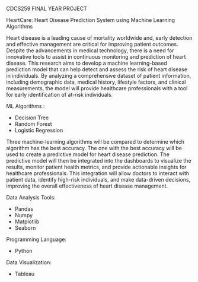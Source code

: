 CDCS259 FINAL YEAR PROJECT

HeartCare: Heart Disease Prediction System using Machine Learning Algorithms

Heart disease is a leading cause of mortality worldwide and, early detection and effective management are critical for improving patient outcomes. Despite the advancements in medical technology, there is a need for innovative tools to assist in continuous monitoring and prediction of heart disease. This research aims to develop a machine learning-based prediction model that can help detect and assess the risk of heart disease in individuals. By analyzing a comprehensive dataset of patient information, including demographic data, medical history, lifestyle factors, and clinical measurements, the model will provide healthcare professionals with a tool for early identification of at-risk individuals.


ML Algorithms :

- Decision Tree
- Random Forest
- Logistic Regression

Three machine-learning algorithms will be compared to determine which algorithm has the best accuracy. The one with the best accuracy will be used to create a predictive model for heart disease prediction.
The predictive model will then be integrated into the dashboards to visualize the results, monitor patient health metrics, and provide actionable insights for healthcare professionals. This integration will allow doctors to interact with patient data, identify high-risk individuals, and make data-driven decisions, improving the overall effectiveness of heart disease management.


Data Analysis Tools:

- Pandas
- Numpy
- Matplotlib
- Seaborn

Programming Language:

- Python

Data Visualization:

- Tableau
